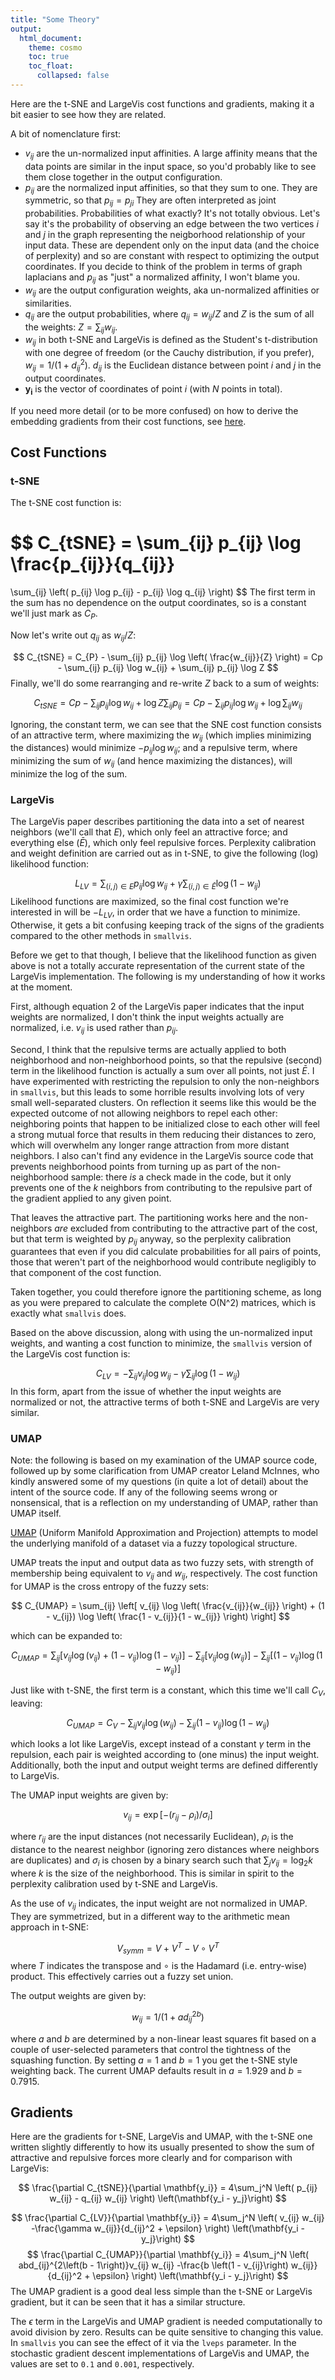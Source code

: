 ```yaml
---
title: "Some Theory"
output:
  html_document:
    theme: cosmo
    toc: true
    toc_float:
      collapsed: false
---
```


Here are the t-SNE and LargeVis cost functions and gradients, making it a bit
easier to see how they are related. 

A bit of nomenclature first:

* $v_{ij}$ are the un-normalized input affinities. A large affinity means that
the data points are similar in the input space, so you'd probably like to see
them close together in the output configuration.
* $p_{ij}$ are the normalized input affinities, so that they sum to one. They
are symmetric, so that $p_{ij} = p_{ji}$ They are often interpreted as joint
probabilities. Probabilities of what exactly? It's not totally
obvious. Let's say it's the probability of observing an edge between the two
vertices $i$ and $j$ in the graph representing the neigborhood relationship 
of your input data. These are dependent only on the input data (and the choice 
of perplexity) and so are constant with respect to optimizing the output 
coordinates. If you decide to think of the problem in terms of graph laplacians
and $p_{ij}$ as "just" a normalized affinity, I won't blame you.
* $w_{ij}$ are the output configuration weights, aka un-normalized affinities 
or similarities.
* $q_{ij}$ are the output probabilities, where $q_{ij} = w_{ij} / Z$ and $Z$ is
the sum of all the weights: $Z = \sum_{ij} w_{ij}$.
* $w_{ij}$ in both t-SNE and LargeVis is defined as the Student's t-distribution 
with one degree of freedom (or the Cauchy distribution, if you prefer), 
$w_{ij} = 1 / \left(1 + d_{ij}^2 \right)$. $d_{ij}$ is the Euclidean distance
between point $i$ and $j$ in the output coordinates.
* $\mathbf{y_{i}}$ is the vector of coordinates of point $i$ (with $N$ points 
in total).

If you need more detail (or to be more confused) on how to derive the embedding 
gradients from their cost functions, see 
[here](http://jlmelville.github.io/sneer/gradients.html).

## Cost Functions

### t-SNE

The t-SNE cost function is:

$$
C_{tSNE} = 
\sum_{ij} p_{ij} \log \frac{p_{ij}}{q_{ij}}
=
\sum_{ij} \left( p_{ij} \log p_{ij} - p_{ij} \log q_{ij} \right)
$$
The first term in the sum has no dependence on the output 
coordinates, so is a constant we'll just mark as $C_{P}$.

Now let's write out $q_{ij}$ as $w_{ij} / Z$:

$$
C_{tSNE} = C_{P} - \sum_{ij} p_{ij} \log \left( \frac{w_{ij}}{Z} \right) = 
Cp - \sum_{ij} p_{ij} \log w_{ij} + \sum_{ij} p_{ij} \log Z
$$
Finally, we'll do some rearranging and re-write $Z$ back to a sum of weights:

$$
C_{tSNE} = 
Cp - \sum_{ij} p_{ij} \log w_{ij} + \log Z \sum_{ij} p_{ij} =
Cp - \sum_{ij} p_{ij} \log w_{ij} + \log \sum_{ij} w_{ij}
$$

Ignoring, the constant term, we can see that the SNE cost function consists
of an attractive term, where maximizing the $w_{ij}$ (which implies minimizing 
the distances) would minimize $-p_{ij} \log w_{ij}$; and a repulsive term, where 
minimizing the sum of $w_{ij}$ (and hence maximizing the distances), 
will minimize the log of the sum.

### LargeVis

The LargeVis paper describes partitioning the data into a set  of nearest
neighbors (we'll call that $E$), which only feel an attractive force; and
everything else ($\bar{E}$), which only feel repulsive forces. Perplexity
calibration and weight definition are carried out as in t-SNE, to give the
following (log) likelihood function:

$$
L_{LV} = \sum_{ \left(i, j\right) \in E} p_{ij} \log w_{ij} 
+\gamma \sum_{\left(i, j\right) \in \bar{E}} \log \left( 1 - w_{ij} \right)
$$
Likelihood functions are maximized, so the final cost function we're
interested in will be $-L_{LV}$, in order that we have a function to minimize.
Otherwise, it gets a bit confusing keeping track of the signs of the gradients 
compared to the other methods in `smallvis`.

Before we get to that though, I believe that the likelihood function as given
above is not a totally accurate representation of the current state of the
LargeVis implementation. The following is my understanding of how it works at
the moment.

First, although equation 2 of the LargeVis paper indicates that the input 
weights are normalized, I don't think the input weights actually are normalized, 
i.e. $v_{ij}$ is used rather than $p_{ij}$.

Second, I think that the repulsive terms are actually applied to both
neighborhood and non-neighborhood points, so that the repulsive (second) term in
the likelihood function is actually a sum over all points, not just $\bar{E}$. I
have experimented with restricting the repulsion to only the non-neighbors in
`smallvis`, but this leads to some horrible results involving lots of very small
well-separated clusters. On reflection it seems like this would be the expected
outcome of not allowing neighbors to repel each other: neighboring points that
happen to be initialized close to each other will feel a strong mutual force
that results in them reducing their distances to zero, which will overwhelm any
longer range attraction from more distant neighbors. I also can't find any 
evidence in the LargeVis source code that prevents neighborhood points from
turning up as part of the non-neighborhood sample: there *is* a check 
made in the code, but it only prevents one of the $k$ neighbors from 
contributing to the repulsive part of the gradient applied to any given point.

That leaves the attractive part. The partitioning works here and the
non-neighbors *are* excluded from contributing to the attractive part
of the cost, but that term is weighted by $p_{ij}$ anyway, so the perplexity
calibration guarantees that even if you did calculate probabilities for all
pairs of points, those that weren't part of the neighborhood would contribute
negligibly to that component of the cost function.

Taken together, you could therefore ignore the partitioning scheme, as long as
you were prepared to calculate the complete O(N^2) matrices, which is exactly
what `smallvis` does. 

Based on the above discussion, along with using the un-normalized input weights,
and wanting a cost function to minimize, the `smallvis` version of the LargeVis
cost function is:

$$
C_{LV} = 
-\sum_{ij} v_{ij} \log w_{ij} 
-\gamma \sum_{ij} \log \left( 1 - w_{ij} \right)
$$
In this form, apart from the issue of whether the input weights are normalized
or not, the attractive terms of both t-SNE and LargeVis are very similar.

### UMAP

Note: the following is based on my examination of the UMAP source code, followed
up by some clarification from UMAP creator Leland McInnes, who kindly answered 
some of my questions (in quite a lot of detail) about the intent of the source 
code. If any of the following seems wrong or nonsensical, that is a reflection
on my understanding of UMAP, rather than UMAP itself.

[UMAP](https://github.com/lmcinnes/umap) (Uniform Manifold Approximation and 
Projection) attempts to model the underlying manifold of a dataset via a fuzzy
topological structure. 

UMAP treats the input and output data as two fuzzy sets, with strength of 
membership being equivalent to $v_{ij}$ and $w_{ij}$, respectively. The cost
function for UMAP is the cross entropy of the fuzzy sets:

$$
C_{UMAP} = 
\sum_{ij} \left[ v_{ij} \log \left( \frac{v_{ij}}{w_{ij}} \right) + 
(1 - v_{ij}) \log \left( \frac{1 - v_{ij}}{1 - w_{ij}} \right) \right]
$$

which can be expanded to:

$$
C_{UMAP} =
\sum_{ij} \left[ v_{ij} \log(v_{ij}) + 
(1 - v_{ij})\log(1 - v_{ij}) \right] - 
\sum_{ij} \left[ v_{ij} \log(w_{ij}) \right] - 
\sum_{ij} \left[ (1 - v_{ij}) \log(1 - w_{ij}) \right]
$$

Just like with t-SNE, the first term is a constant, which this time we'll
call $C_{V}$, leaving:

$$
C_{UMAP} =
C_{V} -
\sum_{ij} v_{ij} \log(w_{ij}) - 
\sum_{ij} (1 - v_{ij}) \log(1 - w_{ij})
$$

which looks a lot like LargeVis, except instead of a constant $\gamma$ term
in the repulsion, each pair is weighted according to (one minus) the input 
weight. Additionally, both the input and output weight terms are defined 
differently to LargeVis.

The UMAP input weights are given by:

$$v_{ij} = \exp \left[ -\left( r_{ij} - \rho_{i} \right) / \sigma_{i} \right]$$

where $r_{ij}$ are the input distances (not necessarily Euclidean), $\rho_{i}$ is
the distance to the nearest neighbor (ignoring zero distances where neighbors
are duplicates) and $\sigma_{i}$ is chosen by a binary search such that 
$\sum_{j} v_{ij} = \log_{2} k$ where $k$ is the size of the neighborhood. This
is similar in spirit to the perplexity calibration used by t-SNE and LargeVis.

As the use of $v_{ij}$ indicates, the input weight are not normalized in UMAP.
They are symmetrized, but in a different way to the arithmetic mean approach
in t-SNE:

$$V_{symm} = V + V^{T} - V \circ V^{T}$$
where $T$ indicates the transpose and $\circ$ is the Hadamard (i.e. entry-wise) 
product. This effectively carries out a fuzzy set union.

The output weights are given by:

$$w_{ij} = 1 / \left(1 + ad_{ij}^{2b}\right)$$

where $a$ and $b$ are determined by a non-linear least squares fit based on 
a couple of user-selected parameters that control the tightness of the squashing
function. By setting $a = 1$ and $b = 1$ you get the t-SNE style weighting back.
The current UMAP defaults result in $a = 1.929$ and $b = 0.7915$.

## Gradients

Here are the gradients for t-SNE, LargeVis and UMAP, with the t-SNE one written
slightly differently to how its usually presented to show the sum of attractive
and repulsive forces more clearly and for comparison with LargeVis:

$$
\frac{\partial C_{tSNE}}{\partial \mathbf{y_i}} = 
  4\sum_j^N \left(
    p_{ij} w_{ij}
    -
    q_{ij} w_{ij}
   \right)
   \left(\mathbf{y_i - y_j}\right)
$$

$$
\frac{\partial C_{LV}}{\partial \mathbf{y_i}} = 
  4\sum_j^N \left(
    v_{ij} w_{ij}
    -\frac{\gamma w_{ij}}{d_{ij}^2 + \epsilon}
   \right)
   \left(\mathbf{y_i - y_j}\right)
$$
$$
\frac{\partial C_{UMAP}}{\partial \mathbf{y_i}} = 
  4\sum_j^N \left(
    abd_{ij}^{2\left(b - 1\right)}v_{ij} w_{ij}
    -\frac{b \left(1 - v_{ij}\right) w_{ij}}{d_{ij}^2 + \epsilon}
   \right)
   \left(\mathbf{y_i - y_j}\right)
$$
The UMAP gradient is a good deal less simple than the t-SNE or LargeVis 
gradient, but it can be seen that it has a similar structure.

The $\epsilon$ term in the LargeVis and UMAP gradient is needed computationally
to avoid division by zero. Results can be quite sensitive to changing this value.
In `smallvis` you can see the effect of it via the `lveps` parameter. In the
stochastic gradient descent implementations of LargeVis and UMAP, the values
are set to `0.1` and `0.001`, respectively.

